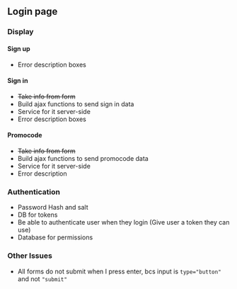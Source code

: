 ## Login page

### Display

#### Sign up

  - Error description boxes

#### Sign in
  
  - ~~Take info from form~~
  - Build ajax functions to send sign in data
  - Service for it server-side
  - Error description boxes
  
#### Promocode

  - ~~Take info from form~~
  - Build ajax functions to send promocode data
  - Service for it server-side
  - Error description
  
### Authentication

  - Password Hash and salt
  - DB for tokens
  - Be able to authenticate user when they login
  (Give user a token they can use)
  - Database for permissions
  
  
### Other Issues

  - All forms do not submit when I press enter, bcs input is `type="button"` and not `"submit"`
  
  
